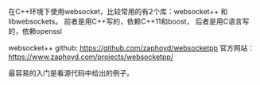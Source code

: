 在C++环境下使用websocket，比较常用的有2个库：websocket++ 和 libwebsockets。 
前者是用C++写的，依赖C++11和boost， 后者是用C语言写的，依赖openssl


websocket++ github: https://github.com/zaphoyd/websocketpp
官方网站： https://www.zaphoyd.com/projects/websocketpp/


最容易的入门是看源代码中给出的例子。

